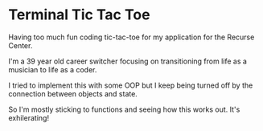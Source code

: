 # Terminal Tic Tac Toe

Having too much fun coding tic-tac-toe for my application for the Recurse Center.

I'm a 39 year old career switcher focusing on transitioning from life as a musician to life as a coder.

I tried to implement this with some OOP but I keep being turned off by the connection between objects and state.

So I'm mostly sticking to functions and seeing how this works out. It's exhilerating!

